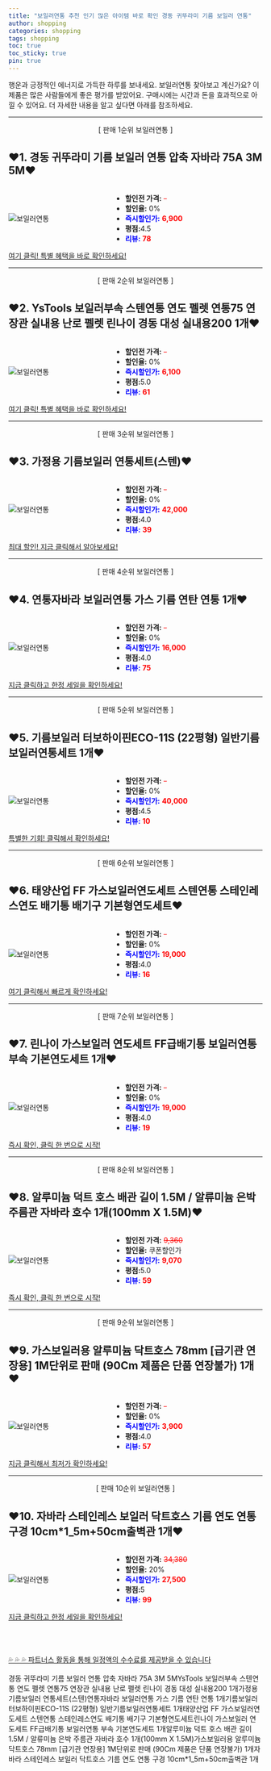 ```yaml
---
title: "보일러연통 추천 인기 많은 아이템 바로 확인 경동 귀뚜라미 기름 보일러 연통"
author: shopping
categories: shopping
tags: shopping
toc: true
toc_sticky: true
pin: true
---
```

행운과 긍정적인 에너지로 가득한 하루를 보내세요. 보일러연통 찾아보고 계신가요? 이 제품은 많은 사람들에게 좋은 평가를 받았어요. 구매시에는 시간과 돈을 효과적으로 아낄 수 있어요. 더 자세한 내용을 알고 싶다면 아래를 참조하세요.

---
<p class="toplist" style="margin: 0 auto; display: block; width: fit-content;">[ 판매 1순위 보일러연통 ]</p>

<h2><strong>❤️1. 경동 귀뚜라미 기름 보일러 연통 압축 자바라 75A 3M 5M❤️</strong></h2>

<div style="display: flex; align-items: center;">
    <div style="flex: 0.4;">
        <img src="https://thumbnail6.coupangcdn.com/thumbnails/remote/230x230ex/image/vendor_inventory/0f1d/0c33255cd90fe1cb20671b30277de7f0e0f58843cf04374c3f3eea5c6159.PNG" alt="보일러연통" style="max-width: 100%;">
    </div>
    <div style="flex: 0.6; margin-left: 10px;">
        <ul>
            <li><strong>할인전 가격:</strong> <del style="color: red;">-</del></li>
            <li><strong>할인율:</strong> 0%</li>
            <li><span style='color:blue'><strong>즉시할인가:</strong></span> <span style='color:red'><strong>6,900</strong></span></li>
            <li><strong>평점:</strong>4.5</li>
            <li><span style='color:blue'><strong>리뷰:</strong></span> <span style='color:red'><strong>78</strong></span></li>
        </ul>
    </div>
</div>
<div class="center">
    <a href="https://William4Davisa.github.io?lptag=AF9450613&subid=githubio&pageKey=6941703509&traceid=V0-153&itemId=16835923081&vendorItemId=84015260120" class="myButton">
        여기 클릭! 특별 혜택을 바로 확인하세요!
    </a>
</div>


---
<p class="toplist" style="margin: 0 auto; display: block; width: fit-content;">[ 판매 2순위 보일러연통 ]</p>

<h2><strong>❤️2. YsTools 보일러부속 스텐연통 연도 펠렛 연통75 연장관 실내용 난로 펠렛 린나이 경동 대성 실내용200 1개❤️</strong></h2>

<div style="display: flex; align-items: center;">
    <div style="flex: 0.4;">
        <img src="https://thumbnail7.coupangcdn.com/thumbnails/remote/230x230ex/image/vendor_inventory/5851/e87f894df84a99cda010aacc341ebb3d69c22a2d0f7ccee0445c636c110a.jpeg" alt="보일러연통" style="max-width: 100%;">
    </div>
    <div style="flex: 0.6; margin-left: 10px;">
        <ul>
            <li><strong>할인전 가격:</strong> <del style="color: red;">-</del></li>
            <li><strong>할인율:</strong> 0%</li>
            <li><span style='color:blue'><strong>즉시할인가:</strong></span> <span style='color:red'><strong>6,100</strong></span></li>
            <li><strong>평점:</strong>5.0</li>
            <li><span style='color:blue'><strong>리뷰:</strong></span> <span style='color:red'><strong>61</strong></span></li>
        </ul>
    </div>
</div>
<div class="center">
    <a href="https://William4Davisa.github.io?lptag=AF9450613&subid=githubio&pageKey=5364416272&traceid=V0-153&itemId=7922314947&vendorItemId=75211561739" class="myButton">
        여기 클릭! 특별 혜택을 바로 확인하세요!
    </a>
</div>


---
<p class="toplist" style="margin: 0 auto; display: block; width: fit-content;">[ 판매 3순위 보일러연통 ]</p>

<h2><strong>❤️3. 가정용 기름보일러 연통세트(스텐)❤️</strong></h2>

<div style="display: flex; align-items: center;">
    <div style="flex: 0.4;">
        <img src="https://thumbnail7.coupangcdn.com/thumbnails/remote/230x230ex/image/vendor_inventory/8e9a/98037cf95681c1e3414687e350bfd5bd7453c7596e7ba28bbe3cd3260c1f.jpg" alt="보일러연통" style="max-width: 100%;">
    </div>
    <div style="flex: 0.6; margin-left: 10px;">
        <ul>
            <li><strong>할인전 가격:</strong> <del style="color: red;">-</del></li>
            <li><strong>할인율:</strong> 0%</li>
            <li><span style='color:blue'><strong>즉시할인가:</strong></span> <span style='color:red'><strong>42,000</strong></span></li>
            <li><strong>평점:</strong>4.0</li>
            <li><span style='color:blue'><strong>리뷰:</strong></span> <span style='color:red'><strong>39</strong></span></li>
        </ul>
    </div>
</div>
<div class="center">
    <a href="https://William4Davisa.github.io?lptag=AF9450613&subid=githubio&pageKey=6091458237&traceid=V0-153&itemId=11358628648&vendorItemId=78634978088" class="myButton">
        최대 할인! 지금 클릭해서 알아보세요!
    </a>
</div>


---
<p class="toplist" style="margin: 0 auto; display: block; width: fit-content;">[ 판매 4순위 보일러연통 ]</p>

<h2><strong>❤️4. 연통자바라 보일러연통 가스 기름 연탄 연통 1개❤️</strong></h2>

<div style="display: flex; align-items: center;">
    <div style="flex: 0.4;">
        <img src="https://thumbnail10.coupangcdn.com/thumbnails/remote/230x230ex/image/vendor_inventory/6e6d/5f7dd5e49bf0fb2e1867b9d1cb764d78bfe3c82c97185a91c8a3965c1955.jpg" alt="보일러연통" style="max-width: 100%;">
    </div>
    <div style="flex: 0.6; margin-left: 10px;">
        <ul>
            <li><strong>할인전 가격:</strong> <del style="color: red;">-</del></li>
            <li><strong>할인율:</strong> 0%</li>
            <li><span style='color:blue'><strong>즉시할인가:</strong></span> <span style='color:red'><strong>16,000</strong></span></li>
            <li><strong>평점:</strong>4.0</li>
            <li><span style='color:blue'><strong>리뷰:</strong></span> <span style='color:red'><strong>75</strong></span></li>
        </ul>
    </div>
</div>
<div class="center">
    <a href="https://William4Davisa.github.io?lptag=AF9450613&subid=githubio&pageKey=6996832350&traceid=V0-153&itemId=17144483137&vendorItemId=74409310986" class="myButton">
        지금 클릭하고 한정 세일을 확인하세요!
    </a>
</div>


---
<p class="toplist" style="margin: 0 auto; display: block; width: fit-content;">[ 판매 5순위 보일러연통 ]</p>

<h2><strong>❤️5. 기름보일러 터보하이핀ECO-11S (22평형) 일반기름보일러연통세트 1개❤️</strong></h2>

<div style="display: flex; align-items: center;">
    <div style="flex: 0.4;">
        <img src="https://thumbnail10.coupangcdn.com/thumbnails/remote/230x230ex/image/vendor_inventory/300a/23e08f8a0626e5dd7743c3a43aa54049c86f5cfaca56e5aa5aee33d30b79.png" alt="보일러연통" style="max-width: 100%;">
    </div>
    <div style="flex: 0.6; margin-left: 10px;">
        <ul>
            <li><strong>할인전 가격:</strong> <del style="color: red;">-</del></li>
            <li><strong>할인율:</strong> 0%</li>
            <li><span style='color:blue'><strong>즉시할인가:</strong></span> <span style='color:red'><strong>40,000</strong></span></li>
            <li><strong>평점:</strong>4.5</li>
            <li><span style='color:blue'><strong>리뷰:</strong></span> <span style='color:red'><strong>10</strong></span></li>
        </ul>
    </div>
</div>
<div class="center">
    <a href="https://William4Davisa.github.io?lptag=AF9450613&subid=githubio&pageKey=7499195586&traceid=V0-153&itemId=19627292794&vendorItemId=70951015463" class="myButton">
        특별한 기회! 클릭해서 확인하세요!
    </a>
</div>


---
<p class="toplist" style="margin: 0 auto; display: block; width: fit-content;">[ 판매 6순위 보일러연통 ]</p>

<h2><strong>❤️6. 태양산업 FF 가스보일러연도세트 스텐연통 스테인레스연도 배기통 배기구 기본형연도세트❤️</strong></h2>

<div style="display: flex; align-items: center;">
    <div style="flex: 0.4;">
        <img src="https://thumbnail6.coupangcdn.com/thumbnails/remote/230x230ex/image/vendor_inventory/306f/a917f37b300fdb9f5a6dc3409d45194cb4c67925541f3acb73b87e1d2ef3.jpg" alt="보일러연통" style="max-width: 100%;">
    </div>
    <div style="flex: 0.6; margin-left: 10px;">
        <ul>
            <li><strong>할인전 가격:</strong> <del style="color: red;">-</del></li>
            <li><strong>할인율:</strong> 0%</li>
            <li><span style='color:blue'><strong>즉시할인가:</strong></span> <span style='color:red'><strong>19,000</strong></span></li>
            <li><strong>평점:</strong>4.0</li>
            <li><span style='color:blue'><strong>리뷰:</strong></span> <span style='color:red'><strong>16</strong></span></li>
        </ul>
    </div>
</div>
<div class="center">
    <a href="https://William4Davisa.github.io?lptag=AF9450613&subid=githubio&pageKey=50853572&traceid=V0-153&itemId=179168874&vendorItemId=3428625887" class="myButton">
        여기 클릭해서 빠르게 확인하세요!
    </a>
</div>


---
<p class="toplist" style="margin: 0 auto; display: block; width: fit-content;">[ 판매 7순위 보일러연통 ]</p>

<h2><strong>❤️7. 린나이 가스보일러 연도세트 FF급배기통 보일러연통 부속 기본연도세트 1개❤️</strong></h2>

<div style="display: flex; align-items: center;">
    <div style="flex: 0.4;">
        <img src="https://thumbnail8.coupangcdn.com/thumbnails/remote/230x230ex/image/vendor_inventory/078d/848169ed5097172f4a22a24672bce71085e79430791bc3c09c6747b61f2b.jpg" alt="보일러연통" style="max-width: 100%;">
    </div>
    <div style="flex: 0.6; margin-left: 10px;">
        <ul>
            <li><strong>할인전 가격:</strong> <del style="color: red;">-</del></li>
            <li><strong>할인율:</strong> 0%</li>
            <li><span style='color:blue'><strong>즉시할인가:</strong></span> <span style='color:red'><strong>19,000</strong></span></li>
            <li><strong>평점:</strong>4.0</li>
            <li><span style='color:blue'><strong>리뷰:</strong></span> <span style='color:red'><strong>19</strong></span></li>
        </ul>
    </div>
</div>
<div class="center">
    <a href="https://William4Davisa.github.io?lptag=AF9450613&subid=githubio&pageKey=47715262&traceid=V0-153&itemId=168953571&vendorItemId=3401603374" class="myButton">
        즉시 확인, 클릭 한 번으로 시작!
    </a>
</div>


---
<p class="toplist" style="margin: 0 auto; display: block; width: fit-content;">[ 판매 8순위 보일러연통 ]</p>

<h2><strong>❤️8. 알루미늄 덕트 호스 배관 길이 1.5M / 알류미늄 은박 주름관 자바라 호수 1개(100mm X 1.5M)❤️</strong></h2>

<div style="display: flex; align-items: center;">
    <div style="flex: 0.4;">
        <img src="https://thumbnail10.coupangcdn.com/thumbnails/remote/230x230ex/image/vendor_inventory/5ade/bb470135d9a9304904f7b8eb0367d8b0dab9659ccc7ef28fff58fe6fd92f.png" alt="보일러연통" style="max-width: 100%;">
    </div>
    <div style="flex: 0.6; margin-left: 10px;">
        <ul>
            <li><strong>할인전 가격:</strong> <del style="color: red;">9,360</del></li>
            <li><strong>할인율:</strong> 쿠폰할인가</li>
            <li><span style='color:blue'><strong>즉시할인가:</strong></span> <span style='color:red'><strong>9,070</strong></span></li>
            <li><strong>평점:</strong>5.0</li>
            <li><span style='color:blue'><strong>리뷰:</strong></span> <span style='color:red'><strong>59</strong></span></li>
        </ul>
    </div>
</div>
<div class="center">
    <a href="https://William4Davisa.github.io?lptag=AF9450613&subid=githubio&pageKey=7107222048&traceid=V0-153&itemId=17756708770&vendorItemId=84921071941" class="myButton">
        즉시 확인, 클릭 한 번으로 시작!
    </a>
</div>


---
<p class="toplist" style="margin: 0 auto; display: block; width: fit-content;">[ 판매 9순위 보일러연통 ]</p>

<h2><strong>❤️9. 가스보일러용 알루미늄 닥트호스 78mm [급기관 연장용] 1M단위로 판매 (90Cm 제품은 단품 연장불가) 1개❤️</strong></h2>

<div style="display: flex; align-items: center;">
    <div style="flex: 0.4;">
        <img src="https://thumbnail9.coupangcdn.com/thumbnails/remote/230x230ex/image/vendor_inventory/231b/a69de71f73a26aaba6540fd189708a4224330e36972e4b7f7339de8187df.JPG" alt="보일러연통" style="max-width: 100%;">
    </div>
    <div style="flex: 0.6; margin-left: 10px;">
        <ul>
            <li><strong>할인전 가격:</strong> <del style="color: red;">-</del></li>
            <li><strong>할인율:</strong> 0%</li>
            <li><span style='color:blue'><strong>즉시할인가:</strong></span> <span style='color:red'><strong>3,900</strong></span></li>
            <li><strong>평점:</strong>4.0</li>
            <li><span style='color:blue'><strong>리뷰:</strong></span> <span style='color:red'><strong>57</strong></span></li>
        </ul>
    </div>
</div>
<div class="center">
    <a href="https://William4Davisa.github.io?lptag=AF9450613&subid=githubio&pageKey=1790746682&traceid=V0-153&itemId=3047482436&vendorItemId=71035512880" class="myButton">
        지금 클릭해서 최저가 확인하세요!
    </a>
</div>


---
<p class="toplist" style="margin: 0 auto; display: block; width: fit-content;">[ 판매 10순위 보일러연통 ]</p>

<h2><strong>❤️10. 자바라 스테인레스 보일러 닥트호스 기름 연도 연통 구경 10cm*1_5m+50cm출벽관 1개❤️</strong></h2>

<div style="display: flex; align-items: center;">
    <div style="flex: 0.4;">
        <img src="https://thumbnail6.coupangcdn.com/thumbnails/remote/230x230ex/image/vendor_inventory/7178/38b6cbef899fe094e2347e2934697c63777f44d86918c3db72ddc17ffe24.jpeg" alt="보일러연통" style="max-width: 100%;">
    </div>
    <div style="flex: 0.6; margin-left: 10px;">
        <ul>
            <li><strong>할인전 가격:</strong> <del style="color: red;">34,380</del></li>
            <li><strong>할인율:</strong> 20%</li>
            <li><span style='color:blue'><strong>즉시할인가:</strong></span> <span style='color:red'><strong>27,500</strong></span></li>
            <li><strong>평점:</strong>5</li>
            <li><span style='color:blue'><strong>리뷰:</strong></span> <span style='color:red'><strong>99</strong></span></li>
        </ul>
    </div>
</div>
<div class="center">
    <a href="https://William4Davisa.github.io?lptag=AF9450613&subid=githubio&pageKey=8057514457&traceid=V0-153&itemId=22620495621&vendorItemId=89662044434" class="myButton">
        지금 클릭하고 한정 세일을 확인하세요!
    </a>
</div>

<br><br><br>[💦 💦 💦 파트너스 활동을 통해 일정액의 수수료를 제공받을 수 있습니다](https://link.coupang.com/a/bcpT2c)<br><br>경동 귀뚜라미 기름 보일러 연통 압축 자바라 75A 3M 5MYsTools 보일러부속 스텐연통 연도 펠렛 연통75 연장관 실내용 난로 펠렛 린나이 경동 대성 실내용200 1개가정용 기름보일러 연통세트(스텐)연통자바라 보일러연통 가스 기름 연탄 연통 1개기름보일러 터보하이핀ECO-11S (22평형) 일반기름보일러연통세트 1개태양산업 FF 가스보일러연도세트 스텐연통 스테인레스연도 배기통 배기구 기본형연도세트린나이 가스보일러 연도세트 FF급배기통 보일러연통 부속 기본연도세트 1개알루미늄 덕트 호스 배관 길이 1.5M / 알류미늄 은박 주름관 자바라 호수 1개(100mm X 1.5M)가스보일러용 알루미늄 닥트호스 78mm [급기관 연장용] 1M단위로 판매 (90Cm 제품은 단품 연장불가) 1개자바라 스테인레스 보일러 닥트호스 기름 연도 연통 구경 10cm*1_5m+50cm출벽관 1개